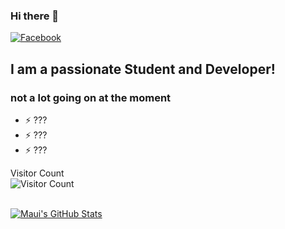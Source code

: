 ### Hi there 👋

<!-- -->


[![Facebook](https://img.shields.io/badge/Facebook-1877F2?style=for-the-badge&logo=facebook&logoColor=white)](https://facebook.com/littlebodybigheart100)

## I am a passionate Student and Developer!

### not a lot going on at the moment

- ⚡ ???
- ⚡ ???
- ⚡ ???

Visitor Count <br />
![Visitor Count](https://profile-counter.glitch.me/{mauirayos}/count.svg)

<br />

<!--
[![Fearless Psyche's GitHub stats](https://github-readme-stats.vercel.app/api?username=Fearlesspsyche&show_icons=true&theme=radical)](https://github.com/Fearlesspsyche/github-readme-stats)

<br />



[youthforourplanet]: https://youthforourplanet.com

-->
<!--
<a href="https://github.com/mauirayos">
  <img src="https://github-readme-stats.vercel.app/api?username=mauirayos&count_private=true" />
</a> 
-->
<!--
<a href="https://github.com/mauirayos/mauirayos">
  <img align="center" src="https://github-readme-stats.vercel.app/api/top-langs/?username=mauirayos&hide=html,tex&title_color=ffffff&text_color=c9cacc&icon_color=2bbc8a&bg_color=1d1f21&langs_count=5" />
</a>
-->
<a href="https://github.com/paulaxisabel/mauirayos">
  <img align="center" src="https://github-readme-stats.vercel.app/api?username=mauirayos&show_icons=true&line_height=40&count_private=true&title_color=ffffff&text_color=c9cacc&icon_color=ffed00&bg_color=1d1f21" alt="Maui's GitHub Stats" />
</a>


<!--
**mauirayos/mauirayos** is a ✨ _special_ ✨ repository because its `README.md` (this file) appears on your GitHub profile.

Here are some ideas to get you started:

- 🔭 I’m currently working on ...
- 🌱 I’m currently learning ...
- 👯 I’m looking to collaborate on ...
- 🤔 I’m looking for help with ...
- 💬 Ask me about ...
- 📫 How to reach me: ...
- 😄 Pronouns: ...
- ⚡ Fun fact: ...
-->
